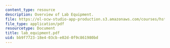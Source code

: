 ```yaml
---
content_type: resource
description: Overview of Lab Equipment.
file: https://ol-ocw-studio-app-production.s3.amazonaws.com/courses/hst-410j-projects-in-microscale-engineering-for-the-life-sciences-spring-2007/bb9f772318e403cbe02d0f9c861980bd_lab_equipment.pdf
file_type: application/pdf
resourcetype: Document
title: lab_equipment.pdf
uid: bb9f7723-18e4-03cb-e02d-0f9c861980bd
---
```

